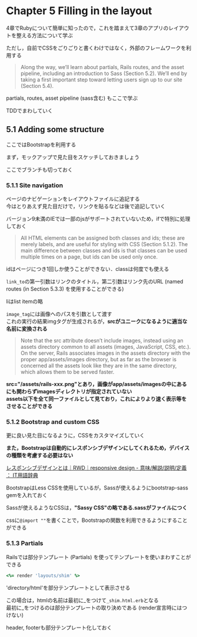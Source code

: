 # Chapter 5 Filling in the layout

4章でRubyについて簡単に知ったので，これを踏まえて3章のアプリのレイアウトを整える方法について学ぶ

ただし，自前でCSSをごりごりと書くわけではなく，外部のフレームワークを利用する

> Along the way, we’ll learn about partials, Rails routes, and the asset pipeline, including an introduction to Sass (Section 5.2). We’ll end by taking a first important step toward letting users sign up to our site (Section 5.4).

partials, routes, asset pipeline (sass含む) もここで学ぶ

TDDでまわしていく

## 5.1 Adding some structure

ここではBootstrapを利用する

まず，モックアップで見た目をスケッチしておきましょう

ここでブランチも切っておく

### 5.1.1 Site navigation

ページのナビゲーションをレイアウトファイルに追記する  
今はとりあえず見た目だけで，リンクを貼るなどは後で追記していく

バージョン9未満のIEでは一部のjsがサポートされていないため，ifで特別に処理しておく

> All HTML elements can be assigned both classes and ids; these are merely labels, and are useful for styling with CSS (Section 5.1.2). The main difference between classes and ids is that classes can be used multiple times on a page, but ids can be used only once. 

idはページにつき1回しか使うことができない．classは何度でも使える

``` link_to ```の第一引数はリンクのタイトル，第二引数はリンク先のURL (named routes (in Section 5.3.3) を使用することができる)

liはlist itemの略

``` image_tag ```には画像へのパスを引数として渡す  
これの実行の結果imgタグが生成されるが，**srcがユニークになるように適当な名前に変換される**

> Note that the src attribute doesn’t include images, instead using an assets directory common to all assets (images, JavaScript, CSS, etc.).  
> On the server, Rails associates images in the assets directory with the proper app/assets/images directory, but as far as the browser is concerned all the assets look like they are in the same directory, which allows them to be served faster.

**src="/assets/rails-xxx.png"とあり，画像がapp/assets/imagesの中にあるにも関わらずimagesディレクトリが指定されていない**  
**assets以下を全て同一ファイルとして見ており，これによりより速く表示等をさせることができる**

### 5.1.2 Bootstrap and custom CSS

更に良い見た目になるように，CSSをカスタマイズしていく

**また，Bootstrapは自動的にレスポンシブデザインにしてくれるため，デバイスの種類を考慮する必要はない**

[レスポンシブデザインとは｜RWD｜responsive design - 意味/解説/説明/定義 ： IT用語辞典](http://e-words.jp/w/%E3%83%AC%E3%82%B9%E3%83%9D%E3%83%B3%E3%82%B7%E3%83%96%E3%83%87%E3%82%B6%E3%82%A4%E3%83%B3.html)

BootstrapはLess CSSを使用しているが，Sassが使えるようにbootstrap-sass gemを入れておく

Sassが使えるようなCSSは，**"Sassy CSS"の略である.sassがファイルにつく**

cssに``` @import "" ```を書くことで，Bootstrapの関数を利用できるようにすることができる

### 5.1.3 Partials

Railsでは部分テンプレート (Partials) を使ってテンプレートを使いまわすことができる

``` ruby
<%= render 'layouts/shim' %>
```

'directory/html'を部分テンプレートとして表示させる

この場合は，htmlの名前は最初に_をつけて``` _shim.html.erb ```となる  
最初に_をつけるのは部分テンプレートの取り決めである (render宣言時にはつけない)

header, footerも部分テンプレート化しておく
